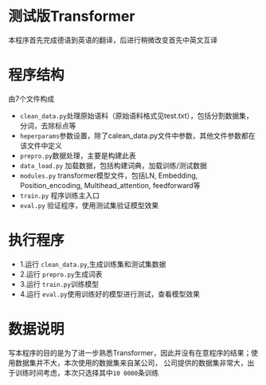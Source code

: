 # 测试版Transformer
本程序首先完成德语到英语的翻译，后进行稍微改变首先中英文互译
# 程序结构
由7个文件构成 <br>
* `clean_data.py`处理原始语料（原始语料格式见test.txt），包括分割数据集，分词，去除标点等
* `heperparams`参数设置，除了calean_data.py文件中参数，其他文件参数都在该文件中定义
* `prepro.py`数据处理，主要是构建此表
* `data_load.py` 加载数据，包括构建词典，加载训练/测试数据
* `modules.py` transformer模型文件，包括LN, Embedding, Position_encoding, Multihead_attention, feedforward等
* `train.py` 程序训练主入口
* `eval.py` 验证程序，使用测试集验证模型效果
# 执行程序
* 1.运行 `clean_data.py`,生成训练集和测试集数据
* 2.运行 `prepro.py`生成词表
* 3.运行 `train.py`训练模型
* 4.运行 `eval.py`使用训练好的模型进行测试，查看模型效果
# 数据说明
写本程序的目的是为了进一步熟悉Transformer，因此并没有在意程序的结果；使用数据集并不大，本次使用的数据集来自某公司，
公司提供的数据集非常大，出于训练时间考虑，本次只选择其中`10 0000`条训练


